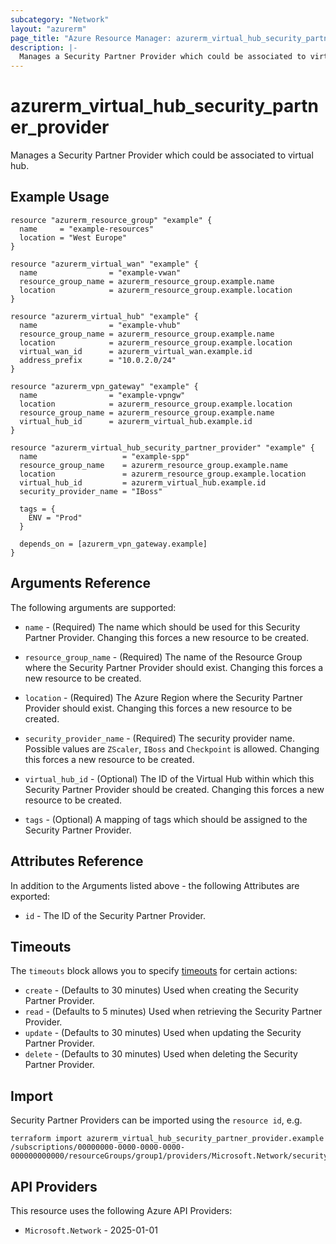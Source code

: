 ```yaml
---
subcategory: "Network"
layout: "azurerm"
page_title: "Azure Resource Manager: azurerm_virtual_hub_security_partner_provider"
description: |-
  Manages a Security Partner Provider which could be associated to virtual hub.
---
```


# azurerm_virtual_hub_security_partner_provider

Manages a Security Partner Provider which could be associated to virtual hub.

## Example Usage

```hcl
resource "azurerm_resource_group" "example" {
  name     = "example-resources"
  location = "West Europe"
}

resource "azurerm_virtual_wan" "example" {
  name                = "example-vwan"
  resource_group_name = azurerm_resource_group.example.name
  location            = azurerm_resource_group.example.location
}

resource "azurerm_virtual_hub" "example" {
  name                = "example-vhub"
  resource_group_name = azurerm_resource_group.example.name
  location            = azurerm_resource_group.example.location
  virtual_wan_id      = azurerm_virtual_wan.example.id
  address_prefix      = "10.0.2.0/24"
}

resource "azurerm_vpn_gateway" "example" {
  name                = "example-vpngw"
  location            = azurerm_resource_group.example.location
  resource_group_name = azurerm_resource_group.example.name
  virtual_hub_id      = azurerm_virtual_hub.example.id
}

resource "azurerm_virtual_hub_security_partner_provider" "example" {
  name                   = "example-spp"
  resource_group_name    = azurerm_resource_group.example.name
  location               = azurerm_resource_group.example.location
  virtual_hub_id         = azurerm_virtual_hub.example.id
  security_provider_name = "IBoss"

  tags = {
    ENV = "Prod"
  }

  depends_on = [azurerm_vpn_gateway.example]
}
```

## Arguments Reference

The following arguments are supported:

* `name` - (Required) The name which should be used for this Security Partner Provider. Changing this forces a new resource to be created.

* `resource_group_name` - (Required) The name of the Resource Group where the Security Partner Provider should exist. Changing this forces a new resource to be created.

* `location` - (Required) The Azure Region where the Security Partner Provider should exist. Changing this forces a new resource to be created.

* `security_provider_name` - (Required) The security provider name. Possible values are `ZScaler`, `IBoss` and `Checkpoint` is allowed. Changing this forces a new resource to be created.

* `virtual_hub_id` - (Optional) The ID of the Virtual Hub within which this Security Partner Provider should be created. Changing this forces a new resource to be created.

* `tags` - (Optional) A mapping of tags which should be assigned to the Security Partner Provider.

## Attributes Reference

In addition to the Arguments listed above - the following Attributes are exported:

* `id` - The ID of the Security Partner Provider.

## Timeouts

The `timeouts` block allows you to specify [timeouts](https://developer.hashicorp.com/terraform/language/resources/configure#define-operation-timeouts) for certain actions:

* `create` - (Defaults to 30 minutes) Used when creating the Security Partner Provider.
* `read` - (Defaults to 5 minutes) Used when retrieving the Security Partner Provider.
* `update` - (Defaults to 30 minutes) Used when updating the Security Partner Provider.
* `delete` - (Defaults to 30 minutes) Used when deleting the Security Partner Provider.

## Import

Security Partner Providers can be imported using the `resource id`, e.g.

```shell
terraform import azurerm_virtual_hub_security_partner_provider.example /subscriptions/00000000-0000-0000-0000-000000000000/resourceGroups/group1/providers/Microsoft.Network/securityPartnerProviders/securityPartnerProvider1
```

## API Providers
<!-- This section is generated, changes will be overwritten -->
This resource uses the following Azure API Providers:

* `Microsoft.Network` - 2025-01-01
